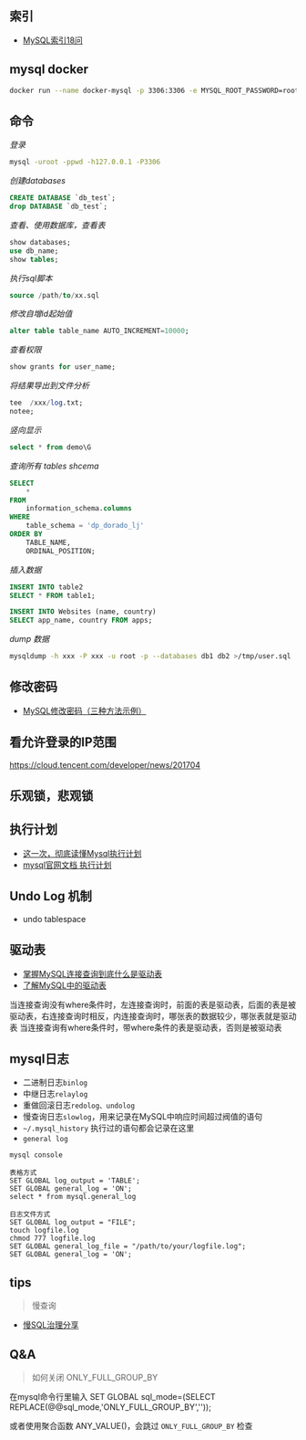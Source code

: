 

## 索引

- [MySQL索引18问](https://mp.weixin.qq.com/s/zbLWY9n5rvQy8kJq3r-jgw)


## mysql docker

```bash
docker run --name docker-mysql -p 3306:3306 -e MYSQL_ROOT_PASSWORD=root -d mysql
```


## 命令

*登录*
```bash
mysql -uroot -ppwd -h127.0.0.1 -P3306
```

*创建databases*
```sql
CREATE DATABASE `db_test`;
drop DATABASE `db_test`;
```

*查看、使用数据库，查看表*
```sql
show databases;
use db_name;
show tables;
```

*执行sql脚本*
```sql
source /path/to/xx.sql
```

*修改自增id起始值*
```sql
alter table table_name AUTO_INCREMENT=10000;
```

*查看权限*
```sql
show grants for user_name;
```

*将结果导出到文件分析*
```sql
tee  /xxx/log.txt;
notee;
```

*竖向显示*
```sql
select * from demo\G
```

*查询所有 tables shcema*
```sql
SELECT
    *
FROM
    information_schema.columns
WHERE
    table_schema = 'dp_dorado_lj'
ORDER BY
    TABLE_NAME,
    ORDINAL_POSITION;
```

*插入数据*
```sql
INSERT INTO table2
SELECT * FROM table1;

INSERT INTO Websites (name, country)
SELECT app_name, country FROM apps;
```

*dump 数据*
```bash
mysqldump -h xxx -P xxx -u root -p --databases db1 db2 >/tmp/user.sql
```


## 修改密码

- [MySQL修改密码（三种方法示例）](https://www.yiibai.com/mysql/changing-password.html)


## 看允许登录的IP范围

https://cloud.tencent.com/developer/news/201704


## 乐观锁，悲观锁


## 执行计划

- [这一次，彻底读懂Mysql执行计划](https://juejin.cn/post/6844903545607553037)
- [mysql官网文档 执行计划](https://dev.mysql.com/doc/refman/5.7/en/explain-output.html#explain-extra-information)

## Undo Log 机制

- undo tablespace


## 驱动表

- [掌握MySQL连接查询到底什么是驱动表](https://www.cnblogs.com/sy270321/p/12760211.html)
- [了解MySQL中的驱动表](https://blog.haohtml.com/archives/17837)

当连接查询没有where条件时，左连接查询时，前面的表是驱动表，后面的表是被驱动表，右连接查询时相反，内连接查询时，哪张表的数据较少，哪张表就是驱动表
当连接查询有where条件时，带where条件的表是驱动表，否则是被驱动表


## mysql日志

- 二进制日志`binlog`
- 中继日志`relaylog`
- 重做回滚日志`redolog、undolog`
- 慢查询日志`slowlog`，用来记录在MySQL中响应时间超过阀值的语句
- `~/.mysql_history` 执行过的语句都会记录在这里
- `general log`
```
mysql console

表格方式
SET GLOBAL log_output = 'TABLE';
SET GLOBAL general_log = 'ON';
select * from mysql.general_log

日志文件方式
SET GLOBAL log_output = "FILE";
touch logfile.log
chmod 777 logfile.log
SET GLOBAL general_log_file = "/path/to/your/logfile.log";
SET GLOBAL general_log = 'ON';
```

## tips

> 慢查询

- [慢SQL治理分享](https://mp.weixin.qq.com/s/CrIHmXWSqvVj7hB1alZliw)


## Q&A

> 如何关闭 ONLY_FULL_GROUP_BY

在mysql命令行里输入
SET GLOBAL sql_mode=(SELECT REPLACE(@@sql_mode,'ONLY_FULL_GROUP_BY',''));

或者使用聚合函数 ANY_VALUE()，会跳过 `ONLY_FULL_GROUP_BY` 检查

